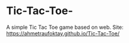 # Tic-Tac-Toe-
A simple Tic Tac Toe game based on web.
Site: https://ahmetraufoktay.github.io/Tic-Tac-Toe/
